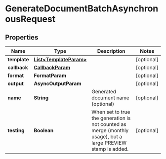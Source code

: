 

# GenerateDocumentBatchAsynchronousRequest


## Properties

| Name | Type | Description | Notes |
|------------ | ------------- | ------------- | -------------|
|**template** | [**List&lt;TemplateParam&gt;**](TemplateParam.md) |  |  [optional] |
|**callback** | [**CallbackParam**](CallbackParam.md) |  |  [optional] |
|**format** | **FormatParam** |  |  [optional] |
|**output** | **AsyncOutputParam** |  |  [optional] |
|**name** | **String** | Generated document name (optional) |  [optional] |
|**testing** | **Boolean** | When set to true the generation is not counted as merge (monthly usage), but a large PREVIEW stamp is added. |  [optional] |



